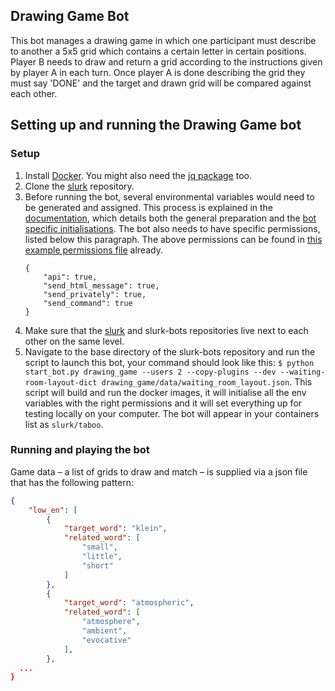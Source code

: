 ## Drawing Game Bot

This bot manages a drawing game in which one participant must describe to another a 5x5 grid which contains a certain letter in certain positions. Player B needs to draw and return a grid according to the instructions given by player A in each turn. Once player A is done describing the grid they must say 'DONE' and the target and drawn grid will be compared against each other. 

## Setting up and running the Drawing Game bot

### Setup

1. Install [Docker](https://docs.docker.com/get-docker/). You might also need the [jq package](https://stedolan.github.io/jq/download/) too.
2. Clone the [slurk](https://github.com/clp-research/slurk) repository.
3. Before running the bot, several environmental variables would need to be generated and assigned. This process is explained in the [documentation](https://clp-research.github.io/slurk/slurk_gettingstarted.html), which details both the general preparation and the [bot specific initialisations](https://clp-research.github.io/slurk/slurk_gettingstarted.html#chatting-with-a-bot). The bot also needs to have specific permissions, listed below this paragraph. The above permissions can be found in [this example permissions file](https://github.com/sanchezpaez/slurk-bots/blob/sandra/drawing_game/data/bot_permissions.json) already.
    ```
    {
        "api": true,
        "send_html_message": true,
        "send_privately": true,
        "send_command": true
    }
    ```
4. Make sure that the [slurk](https://github.com/clp-research/slurk) and slurk-bots repositories live next to each other on the same level.
5. Navigate to the base directory of the slurk-bots repository and run the script to launch this bot, your command should look like this:
 ```$ python start_bot.py drawing_game --users 2 --copy-plugins --dev --waiting-room-layout-dict drawing_game/data/waiting_room_layout.json```.
 This script will build and run the docker images, it will initialise all the env variables with the right permissions and it will set everything up for testing locally on your computer. The bot will appear in your containers list as ```slurk/taboo```.

### Running and playing the bot

Game data – a list of grids to draw and match – is supplied via a json file that has the following pattern:


```json
{
    "low_en": [
        {
            "target_word": "klein",
            "related_word": [
                "small",
                "little",
                "short"
            ]
        },
        {
            "target_word": "atmospheric",
            "related_word": [
                "atmosphere",
                "ambient",
                "evocative"
            ],
        },
  ...
}
```
